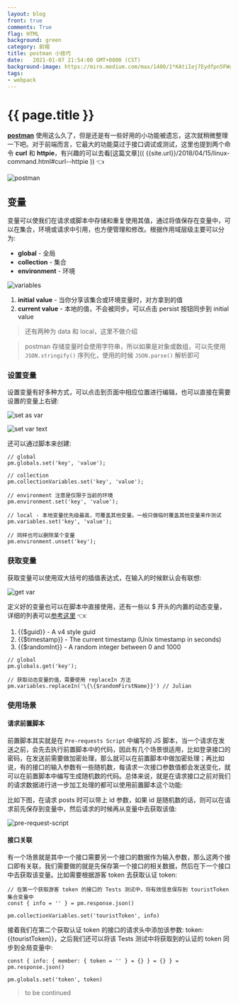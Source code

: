 ```yaml
---
layout: blog
front: true
comments: True
flag: HTML
background: green
category: 前端
title: postman 小技巧
date:   2021-01-07 21:54:00 GMT+0800 (CST)
background-image: https://miro.medium.com/max/1400/1*KAtiIej7Eydfpn5FWgwpgw.png
tags:
- webpack
---
```

# {{ page.title }}

[**postman**](https://learning.postman.com/docs/sending-requests/requests/) 使用这么久了，但是还是有一些好用的小功能被遗忘，这次就稍微整理一下吧。对于前端而言，它最大的功能莫过于接口调试或测试，这里也提到两个命令 **curl** 和 **httpie**，有兴趣的可以去看[这篇文章](( {{site.url}}/2018/04/15/linux-command.html#curl--httpie )) 👈

![postman]( {{site.url}}/style/images/smms/postman-interface.png )

## 变量

变量可以使我们在请求或脚本中存储和重复使用其值，通过将值保存在变量中，可以在集合，环境或请求中引用，也方便管理和修改。根据作用域层级主要可以分为:

* **global** - 全局
* **collection** - 集合
* **environment**  - 环境

![variables](https://assets.postman.com/postman-docs/env-quick-look.jpg)

1. **initial value** - 当你分享该集合或环境变量时，对方拿到的值
2. **current value** - 本地的值，不会被同步。可以点击 persist 按钮同步到 initial value

> 还有两种为 data 和 local，这里不做介绍

> postman 存储变量时会使用字符串，所以如果是对象或数组，可以先使用 `JSON.stringify()` 序列化，使用的时候 `JSON.parse()` 解析即可

### 设置变量

设置变量有好多种方式，可以点击到页面中相应位置进行编辑，也可以直接在需要设置的变量上右键:

![set as var](https://assets.postman.com/postman-docs/set-as-var-prompt.jpg)

![set var text](https://assets.postman.com/postman-docs/set-var-text.jpg)

还可以通过脚本来创建:

```JS
// global
pm.globals.set('key', 'value');

// collection
pm.collectionVariables.set('key', 'value');

// environment 注意是仅限于当前的环境
pm.environment.set('key', 'value');

// local - 本地变量优先级最高，可覆盖其他变量。一般只做临时覆盖其他变量来作测试
pm.variables.set('key', 'value');

// 同样也可以删除某个变量
pm.environment.unset('key');
```

### 获取变量

获取变量可以使用双大括号的插值表达式，在输入的时候默认会有联想:

![get var](https://assets.postman.com/postman-docs/vars-in-request.jpg)

定义好的变量也可以在脚本中直接使用，还有一些以 $ 开头的内置的动态变量，详细的列表可以[参考这里](https://learning.postman.com/docs/writing-scripts/script-references/variables-list/) 👈:

1. \{\{$guid}} - A v4 style guid
2. \{\{$timestamp}} - The current timestamp (Unix timestamp in seconds)
3. \{\{$randomInt}} - A random integer between 0 and 1000

```JS
// global
pm.globals.get('key');

// 获取动态变量的值，需要使用 replaceIn 方法
pm.variables.replaceIn('\{\{$randomFirstName}}') // Julian
```

### 使用场景

#### 请求前置脚本

前置脚本其实就是在 `Pre-requests Script` 中编写的 JS 脚本，当一个请求在发送之前，会先去执行前置脚本中的代码，因此有几个场景很适用，比如登录接口的密码，在发送前需要做加密处理，那么就可以在前置脚本中做加密处理；再比如说，有的接口的输入参数有一些随机数，每请求一次接口参数值都会发送变化，就可以在前置脚本中编写生成随机数的代码。总体来说，就是在请求接口之前对我们的请求数据进行进一步加工处理的都可以使用前置脚本这个功能:

比如下图，在请求 posts 时可以带上 id 参数，如果 id 是随机数的话，则可以在请求前先保存到变量中，然后请求的时候再从变量中去获取该值:

![pre-request-script]( {{site.url}}/style/images/smms/postman-pre-request-script.png )

#### 接口关联

有一个场景就是其中一个接口需要另一个接口的数据作为输入参数，那么这两个接口即有关联，我们需要做的就是先保存第一个接口的相关数据，然后在下一个接口中去获取该变量。比如需要根据游客 token 去获取认证 token:

```JS
// 在第一个获取游客 token 的接口的 Tests 测试中，将有效信息保存到 touristToken 集合变量中
const { info = '' } = pm.response.json()

pm.collectionVariables.set('touristToken', info)
```

接着我们在第二个获取认证 token 的接口的请求头中添加该参数: token: \{\{touristToken}}，之后我们还可以将该 Tests 测试中将获取到的认证的 token 同步到全局变量中:

```JS
const { info: { member: { token = '' } = {} } = {} } = pm.response.json()

pm.globals.set('token', token)
```

> to be continued
